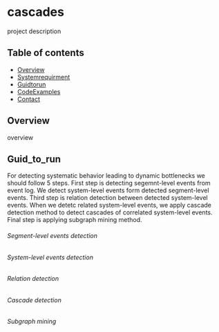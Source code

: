 # cascades

project description

## Table of contents
* [Overview](#Overview)
* [Systemrequirment](#system_requirment)
* [Guidtorun](#Guid_to_run)
* [CodeExamples](#Code_Examples)
* [Contact](#contact)

## Overview
overview

## Guid_to_run
For detecting systematic behavior leading to dynamic bottlenecks we should follow 5 steps. First step is detecting segemnt-level events from event log. We detect system-level events form detected segment-level events. Third step is relation detection between detected system-level events. When we detetc related system-level events, we apply cascade detection method to detect cascades of correlated system-level events. Final step is applying subgraph mining method.

###### Segment-level events detection




###### System-level events detection
###### Relation detection
###### Cascade detection
###### Subgraph mining
